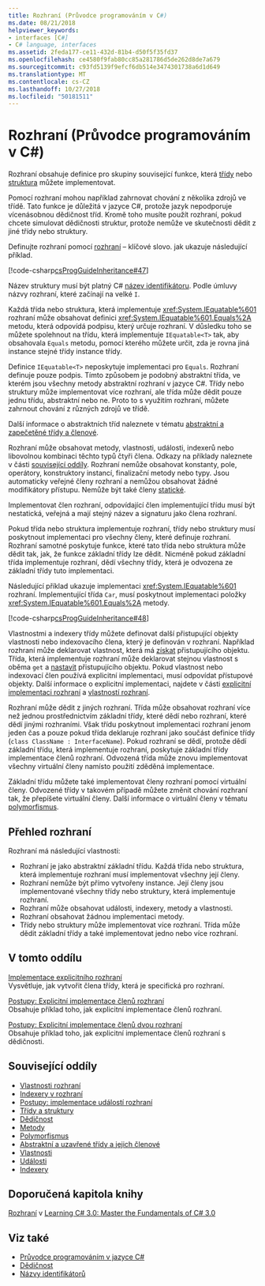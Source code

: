 ```yaml
---
title: Rozhraní (Průvodce programováním v C#)
ms.date: 08/21/2018
helpviewer_keywords:
- interfaces [C#]
- C# language, interfaces
ms.assetid: 2feda177-ce11-432d-81b4-d50f5f35fd37
ms.openlocfilehash: ce4580f9fab80cc85a281786d5de262d8de7a679
ms.sourcegitcommit: c93fd5139f9efcf6db514e3474301738a6d1d649
ms.translationtype: MT
ms.contentlocale: cs-CZ
ms.lasthandoff: 10/27/2018
ms.locfileid: "50181511"
---
```

# <a name="interfaces-c-programming-guide"></a>Rozhraní (Průvodce programováním v C#)

Rozhraní obsahuje definice pro skupiny související funkce, která [třídy](../../language-reference/keywords/class.md) nebo [struktura](../../language-reference/keywords/struct.md) můžete implementovat.
  
Pomocí rozhraní mohou například zahrnovat chování z několika zdrojů ve třídě. Tato funkce je důležitá v jazyce C#, protože jazyk nepodporuje vícenásobnou dědičnost tříd. Kromě toho musíte použít rozhraní, pokud chcete simulovat dědičnosti struktur, protože nemůže ve skutečnosti dědit z jiné třídy nebo struktury.  
  
Definujte rozhraní pomocí [rozhraní](../../language-reference/keywords/interface.md) – klíčové slovo. jak ukazuje následující příklad.  
  
[!code-csharp[csProgGuideInheritance#47](../classes-and-structs/codesnippet/CSharp/interfaces_1.cs)]  

Název struktury musí být platný C# [název identifikátoru](../inside-a-program/identifier-names.md). Podle úmluvy názvy rozhraní, které začínají na velké `I`.

Každá třída nebo struktura, která implementuje <xref:System.IEquatable%601> rozhraní může obsahovat definici <xref:System.IEquatable%601.Equals%2A> metodu, která odpovídá podpisu, který určuje rozhraní. V důsledku toho se můžete spolehnout na třídu, která implementuje `IEquatable<T>` tak, aby obsahovala `Equals` metodu, pomocí kterého můžete určit, zda je rovna jiná instance stejné třídy instance třídy.  
  
Definice `IEquatable<T>` neposkytuje implementaci pro `Equals`. Rozhraní definuje pouze podpis. Tímto způsobem je podobný abstraktní třída, ve kterém jsou všechny metody abstraktní rozhraní v jazyce C#. Třídy nebo struktury může implementovat více rozhraní, ale třída může dědit pouze jednu třídu, abstraktní nebo ne. Proto to s využitím rozhraní, můžete zahrnout chování z různých zdrojů ve třídě.  
  
Další informace o abstraktních tříd naleznete v tématu [abstraktní a zapečetěné třídy a členové](../classes-and-structs/abstract-and-sealed-classes-and-class-members.md).  
  
Rozhraní může obsahovat metody, vlastnosti, události, indexerů nebo libovolnou kombinaci těchto typů čtyři člena. Odkazy na příklady naleznete v části [související oddíly](../interfaces/index.md#BKMK_RelatedSections). Rozhraní nemůže obsahovat konstanty, pole, operátory, konstruktory instancí, finalizační metody nebo typy. Jsou automaticky veřejné členy rozhraní a nemůžou obsahovat žádné modifikátory přístupu. Nemůže být také členy [statické](../../language-reference/keywords/static.md).  
  
Implementovat člen rozhraní, odpovídající člen implementující třídu musí být nestatická, veřejná a mají stejný název a signaturu jako člena rozhraní.  
  
Pokud třída nebo struktura implementuje rozhraní, třídy nebo struktury musí poskytnout implementaci pro všechny členy, které definuje rozhraní. Rozhraní samotné poskytuje funkce, které tato třída nebo struktura může dědit tak, jak, že funkce základní třídy lze dědit. Nicméně pokud základní třída implementuje rozhraní, dědí všechny třídy, která je odvozena ze základní třídy tuto implementaci.  
  
Následující příklad ukazuje implementaci <xref:System.IEquatable%601> rozhraní. Implementující třída `Car`, musí poskytnout implementaci položky <xref:System.IEquatable%601.Equals%2A> metody.  
  
[!code-csharp[csProgGuideInheritance#48](../classes-and-structs/codesnippet/CSharp/interfaces_2.cs)]  
  
Vlastnostmi a indexery třídy můžete definovat další přistupující objekty vlastnosti nebo indexovacího člena, který je definován v rozhraní. Například rozhraní může deklarovat vlastnost, která má [získat](../../language-reference/keywords/get.md) přistupujícího objektu. Třída, která implementuje rozhraní může deklarovat stejnou vlastnost s oběma `get` a [nastavit](../../language-reference/keywords/set.md) přistupujícího objektu. Pokud vlastnost nebo indexovací člen používá explicitní implementaci, musí odpovídat přístupové objekty. Další informace o explicitní implementaci, najdete v části [explicitní implementaci rozhraní](explicit-interface-implementation.md) a [vlastností rozhraní](../classes-and-structs/interface-properties.md).  

Rozhraní může dědit z jiných rozhraní. Třída může obsahovat rozhraní více než jednou prostřednictvím základní třídy, které dědí nebo rozhraní, které dědí jinými rozhraními. Však třídu poskytnout implementaci rozhraní jenom jeden čas a pouze pokud třída deklaruje rozhraní jako součást definice třídy (`class ClassName : InterfaceName`). Pokud rozhraní se dědí, protože dědí základní třídu, která implementuje rozhraní, poskytuje základní třídy implementace členů rozhraní. Odvozená třída může znovu implementovat všechny virtuální členy namísto použití zděděná implementace.  
  
Základní třídu můžete také implementovat členy rozhraní pomocí virtuální členy. Odvozené třídy v takovém případě můžete změnit chování rozhraní tak, že přepíšete virtuální členy. Další informace o virtuální členy v tématu [polymorfismus](../classes-and-structs/polymorphism.md).  
  
## <a name="interfaces-summary"></a>Přehled rozhraní

Rozhraní má následující vlastnosti:  

- Rozhraní je jako abstraktní základní třídu. Každá třída nebo struktura, která implementuje rozhraní musí implementovat všechny její členy.
- Rozhraní nemůže být přímo vytvořeny instance. Její členy jsou implementované všechny třídy nebo struktury, která implementuje rozhraní.
- Rozhraní může obsahovat události, indexery, metody a vlastnosti.
- Rozhraní obsahovat žádnou implementaci metody.
- Třídy nebo struktury může implementovat více rozhraní. Třída může dědit základní třídy a také implementovat jedno nebo více rozhraní.

## <a name="in-this-section"></a>V tomto oddílu

[Implementace explicitního rozhraní](explicit-interface-implementation.md)  
 Vysvětluje, jak vytvořit člena třídy, která je specifická pro rozhraní.  
  
 [Postupy: Explicitní implementace členů rozhraní](how-to-explicitly-implement-interface-members.md)  
 Obsahuje příklad toho, jak explicitní implementace členů rozhraní.  
  
 [Postupy: Explicitní implementace členů dvou rozhraní](how-to-explicitly-implement-members-of-two-interfaces.md)  
 Obsahuje příklad toho, jak explicitní implementace členů rozhraní s dědičnosti.  
  
##  <a name="BKMK_RelatedSections"></a> Související oddíly

- [Vlastnosti rozhraní](../classes-and-structs/interface-properties.md)  
- [Indexery v rozhraní](../indexers/indexers-in-interfaces.md)  
- [Postupy: implementace událostí rozhraní](../events/how-to-implement-interface-events.md)  
- [Třídy a struktury](../classes-and-structs/index.md)  
- [Dědičnost](../classes-and-structs/inheritance.md)  
- [Metody](../classes-and-structs/methods.md)  
- [Polymorfismus](../classes-and-structs/polymorphism.md)  
- [Abstraktní a uzavřené třídy a jejich členové](../classes-and-structs/abstract-and-sealed-classes-and-class-members.md)  
- [Vlastnosti](../classes-and-structs/properties.md)  
- [Události](../events/index.md)  
- [Indexery](../indexers/index.md)  
  
## <a name="featured-book-chapter"></a>Doporučená kapitola knihy

[Rozhraní](https://docs.microsoft.com/previous-versions/visualstudio/visual-studio-2008/ff652489%28v%3Dorm.10%29) v [Learning C# 3.0: Master the Fundamentals of C# 3.0](https://docs.microsoft.com/previous-versions/visualstudio/visual-studio-2008/ff652493%28v%253dorm.10%29)

## <a name="see-also"></a>Viz také

- [Průvodce programováním v jazyce C#](../index.md)
- [Dědičnost](../classes-and-structs/inheritance.md)
- [Názvy identifikátorů](../inside-a-program/identifier-names.md)
